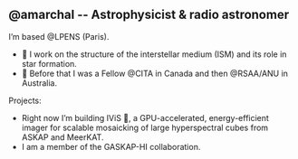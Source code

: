 ## @amarchal -- Astrophysicist & radio astronomer

I’m based @LPENS (Paris). 
- 🔭 I work on the structure of the interstellar medium (ISM) and its role in star formation.
- 🛫 Before that I was a Fellow @CITA in Canada and then @RSAA/ANU in Australia. 

Projects: 
- Right now I’m building IViS 🌱, a GPU-accelerated, energy-efficient imager for scalable mosaicking of large hyperspectral cubes from ASKAP and MeerKAT.
- I am a member of the GASKAP-HI collaboration.

<!--
**antoinemarchal/antoinemarchal** is a ✨ _special_ ✨ repository because its `README.md` (this file) appears on your GitHub profile.

Here are some ideas to get you started:

- 🔭 I’m currently working on ...
- 🌱 I’m currently learning ...
- 👯 I’m looking to collaborate on ...
- 🤔 I’m looking for help with ...
- 💬 Ask me about ...
- 📫 How to reach me: ...
- 😄 Pronouns: ...
- ⚡ Fun fact: ...
-->

